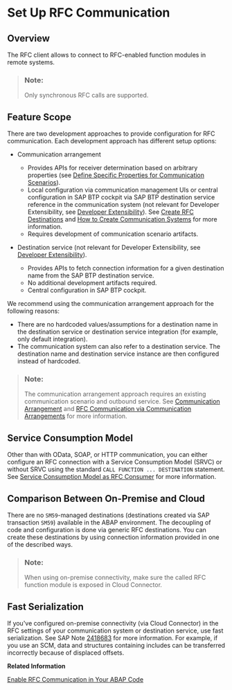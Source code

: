 <!-- loiob4eaa0a21db044248d684019cbe9cc5f -->

# Set Up RFC Communication



<a name="loiob4eaa0a21db044248d684019cbe9cc5f__section_kl2_c3z_qsb"/>

## Overview

The RFC client allows to connect to RFC-enabled function modules in remote systems.

> ### Note:  
> Only synchronous RFC calls are supported.



<a name="loiob4eaa0a21db044248d684019cbe9cc5f__section_fpg_23z_qsb"/>

## Feature Scope

There are two development approaches to provide configuration for RFC communication. Each development approach has different setup options:

-   Communication arrangement
    -   Provides APIs for receiver determination based on arbitrary properties \(see [Define Specific Properties for Communication Scenarios](define-specific-properties-for-communication-scenarios-fae8f0f.md)\).
    -   Local configuration via communication management UIs or central configuration in SAP BTP cockpit via SAP BTP destination service reference in the communication system \(not relevant for Developer Extensibility, see [Developer Extensibility](https://help.sap.com/viewer/6aa39f1ac05441e5a23f484f31e477e7/latest/en-US/e1059ff581854a699f15734049f14293.html)\). See [Create RFC Destinations](https://help.sap.com/docs/BTP/65de2977205c403bbc107264b8eccf4b/9b3cc683cca944bd98346bef3181630e.html) and [How to Create Communication Systems](https://help.sap.com/docs/BTP/65de2977205c403bbc107264b8eccf4b/c2234acd55774ebcbedb66744199273e.html) for more information.
    -   Requires development of communication scenario artifacts.

-   Destination service \(not relevant for Developer Extensibility, see [Developer Extensibility](https://help.sap.com/viewer/6aa39f1ac05441e5a23f484f31e477e7/latest/en-US/e1059ff581854a699f15734049f14293.html)\).
    -   Provides APIs to fetch connection information for a given destination name from the SAP BTP destination service.
    -   No additional development artifacts required.
    -   Central configuration in SAP BTP cockpit.


We recommend using the communication arrangement approach for the following reasons:

-   There are no hardcoded values/assumptions for a destination name in the destination service or destination service integration \(for example, only default integration\).
-   The communication system can also refer to a destination service. The destination name and destination service instance are then configured instead of hardcoded.

> ### Note:  
> The communication arrangement approach requires an existing communication scenario and outbound service. See [Communication Arrangement](communication-arrangement-201de48.md) and [RFC Communication via Communication Arrangements](rfc-communication-via-communication-arrangements-fadc4a2.md) for more information.



<a name="loiob4eaa0a21db044248d684019cbe9cc5f__section_aqf_sjz_qsb"/>

## Service Consumption Model

Other than with OData, SOAP, or HTTP communication, you can either configure an RFC connection with a Service Consumption Model \(SRVC\) or without SRVC using the standard `CALL FUNCTION ... DESTINATION` statement. See [Service Consumption Model as RFC Consumer](service-consumption-model-as-rfc-consumer-a69e99c.md) for more information.



<a name="loiob4eaa0a21db044248d684019cbe9cc5f__section_pfv_vjz_qsb"/>

## Comparison Between On-Premise and Cloud

There are no `SM59`-managed destinations \(destinations created via SAP transaction `SM59`\) available in the ABAP environment. The decoupling of code and configuration is done via generic RFC destinations. You can create these destinations by using connection information provided in one of the described ways.

> ### Note:  
> When using on-premise connectivity, make sure the called RFC function module is exposed in Cloud Connector.



<a name="loiob4eaa0a21db044248d684019cbe9cc5f__section_qzt_hkz_qsb"/>

## Fast Serialization

If you've configured on-premise connectivity \(via Cloud Connector\) in the RFC settings of your communication system or destination service, use fast serialization. See SAP Note [2418683](https://launchpad.support.sap.com/#/notes/2418683) for more information. For example, if you use an SCM, data and structures containing includes can be transferred incorrectly because of displaced offsets.

**Related Information**  


[Enable RFC Communication in Your ABAP Code](enable-rfc-communication-in-your-abap-code-bbbd142.md)

